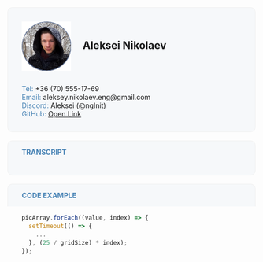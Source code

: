 <div style="display:flex;background-color:#f6f8fa;border:1px solid #f0f0f0;border-bottom:none;border-radius:10px 10px 0 0;padding:28px">
<img width="100px" style="display:inline-block;background:none" src="https://raw.githubusercontent.com/ngInit/Assets/refs/heads/main/cvA.png" alt="CV image">
<h2 style="display:inline-block;margin-top:36px;border:none;margin-left:24px">Aleksei Nikolaev</h2>
</div>
<div style="background-color:#f6f8fa;border:1px solid #f0f0f0;border-top:none;border-radius:0 0 10px 10px;padding: 0 28px 28px;">
<span style="color:steelblue">Tel:</span> <span>+36 (70) 555-17-69</span><br>
<span style="color:steelblue">Email:</span> <span>aleksey.nikolaev.eng@gmail.com</span><br>
<span style="color:steelblue">Discord:</span> Aleksei (@ngInit)<span></span><br>
<span style="color:steelblue">GitHub:</span> <a target="_blank" href="https://github.com/ngInit">Open Link</a><br>
</div>
<br>
<div style="background-color:#f6f8fa;border:1px solid #f0f0f0;border-radius:10px;padding:14px">
<span style="display:inline-block;margin:0 0 8px 14px;font-weight:700;color:steelblue">TRANSCRIPT</span>
<pre style="background:none;padding:0;margin:0 0 0 14px">
    
</pre>
</div>
<br>
<div style="background-color:#f6f8fa;border:1px solid #f0f0f0;border-bottom:none;border-radius:10px 10px 0 0;padding:14px">
<span style="display:inline-block;margin:0 0 0 14px;font-weight:700;color:steelblue">CODE EXAMPLE</span>
</div>

````js
    picArray.forEach((value, index) => {
      setTimeout(() => {
        ...
      }, (25 / gridSize) * index);
    });
````